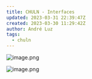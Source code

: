 ```yaml
---
title: CHULN - Interfaces
updated: 2023-03-31 22:39:47Z
created: 2023-03-30 11:29:42Z
author: André Luz
tags:
  - chuln
---
```


![image.png](image-3.png)

![image.png](image-4.png)